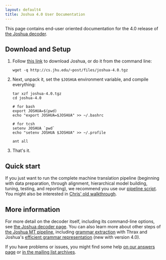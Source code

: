```yaml
---
layout: default4
title: Joshua 4.0 User Documentation
---
```


This page contains end-user oriented documentation for the 4.0 release of
[the Joshua decoder](http://joshua-decoder.org/).

## Download and Setup

1. Follow [this link](http://cs.jhu.edu/~post/files/joshua-4.0.tgz) to download Joshua, or do it
from the command line:

       wget -q http://cs.jhu.edu/~post/files/joshua-4.0.tgz

2. Next, unpack it, set the `$JOSHUA` environment variable, and compile everything:

       tar xzf joshua-4.0.tgz
       cd joshua-4.0

       # for bash
       export JOSHUA=$(pwd)
       echo "export JOSHUA=$JOSHUA" >> ~/.bashrc

       # for tcsh
       setenv JOSHUA `pwd`
       echo "setenv JOSHUA $JOSHUA" >> ~/.profile
       
       ant all

3. That's it.

## Quick start

If you just want to run the complete machine translation pipeline (beginning with data preparation,
through alignment, hierarchical model building, tuning, testing, and reporting), we recommend you
use our <a href="pipeline.html">pipeline script</a>.  You might also be interested in
[Chris' old walkthrough](http://cs.jhu.edu/~ccb/joshua/).

## More information

For more detail on the decoder itself, including its command-line options, see
[the Joshua decoder page](decoder.html).  You can also learn more about other steps of
[the Joshua MT pipeline](pipeline.html), including [grammar extraction](thrax.html) with Thrax and
Joshua's [efficient grammar representation](packing.html) (new with version 4.0).

If you have problems or issues, you might find some help [on our answers page](faq.html) or
[in the mailing list archives](https://groups.google.com/forum/?fromgroups#!forum/joshua_support).
